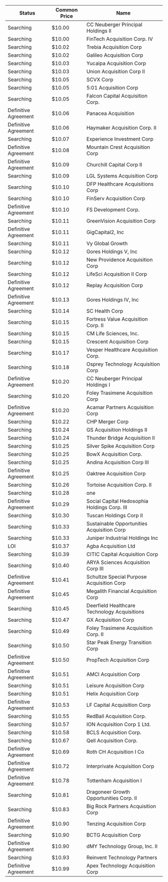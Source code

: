 Status               | Common Price  | Name                                        
-------------------- | ------------- | --------------------------------------------
Searching            | $10.00        | CC Neuberger Principal Holdings II          
Searching            | $10.00        | FinTech Acquisition Corp. IV                
Searching            | $10.02        | Trebia Acquisition Corp                     
Searching            | $10.02        | Galileo Acquisition Corp                    
Searching            | $10.03        | Yucaipa Acquisition Corp                    
Searching            | $10.03        | Union Acquisition Corp II                   
Searching            | $10.05        | SCVX Corp                                   
Searching            | $10.05        | 5:01 Acquisition Corp                       
Searching            | $10.05        | Falcon Capital Acquisition Corp.            
Definitive Agreement | $10.06        | Panacea Acquisition                         
Definitive Agreement | $10.06        | Haymaker Acquisition Corp. II               
Searching            | $10.07        | Experience Investment Corp                  
Definitive Agreement | $10.08        | Mountain Crest Acquisition Corp             
Definitive Agreement | $10.09        | Churchill Capital Corp II                   
Searching            | $10.09        | LGL Systems Acquisition Corp                
Searching            | $10.10        | DFP Healthcare Acquisitions Corp            
Searching            | $10.10        | FinServ Acquisition Corp                    
Definitive Agreement | $10.10        | FS Development Corp.                        
Searching            | $10.11        | GreenVision Acquisition Corp                
Definitive Agreement | $10.11        | GigCapital2, Inc                            
Searching            | $10.11        | Vy Global Growth                            
Searching            | $10.12        | Gores Holdings V, Inc                       
Searching            | $10.12        | New Providence Acquisition Corp             
Searching            | $10.12        | LifeSci Acquisition II Corp                 
Definitive Agreement | $10.12        | Replay Acquisition Corp                     
Definitive Agreement | $10.13        | Gores Holdings IV, Inc                      
Searching            | $10.14        | SC Health Corp                              
Searching            | $10.15        | Fortress Value Acquisition Corp. II         
Searching            | $10.15        | CM Life Sciences, Inc.                      
Searching            | $10.15        | Crescent Acquisition Corp                   
Searching            | $10.17        | Vesper Healthcare Acquisition Corp.         
Searching            | $10.18        | Osprey Technology Acquisition Corp          
Definitive Agreement | $10.20        | CC Neuberger Principal Holdings I           
Searching            | $10.20        | Foley Trasimene Acquisition Corp            
Definitive Agreement | $10.20        | Acamar Partners Acquisition Corp            
Searching            | $10.22        | CHP Merger Corp                             
Searching            | $10.24        | GS Acquisition Holdings II                  
Searching            | $10.24        | Thunder Bridge Acquisition II               
Searching            | $10.25        | Silver Spike Acquisition Corp               
Searching            | $10.25        | BowX Acquisition Corp.                      
Searching            | $10.25        | Andina Acquisition Corp III                 
Definitive Agreement | $10.25        | Oaktree Acquisition Corp                    
Searching            | $10.26        | Tortoise Acquisition Corp. II               
Searching            | $10.28        | one                                         
Definitive Agreement | $10.29        | Social Capital Hedosophia Holdings Corp. III
Searching            | $10.30        | Tuscan Holdings Corp II                     
Searching            | $10.33        | Sustainable Opportunities Acquisition Corp  
Searching            | $10.33        | Juniper Industrial Holdings Inc             
LOI                  | $10.37        | Agba Acquisition Ltd                        
Searching            | $10.39        | CITIC Capital Acquisition Corp              
Searching            | $10.40        | ARYA Sciences Acquisition Corp III          
Definitive Agreement | $10.41        | Schultze Special Purpose Acquisition Corp   
Definitive Agreement | $10.45        | Megalith Financial Acquisition Corp         
Searching            | $10.45        | Deerfield Healthcare Technology Acquisitions
Searching            | $10.47        | GX Acquisition Corp                         
Searching            | $10.49        | Foley Trasimene Acquisition Corp. II        
Searching            | $10.50        | Star Peak Energy Transition Corp            
Definitive Agreement | $10.50        | PropTech Acquisition Corp                   
Definitive Agreement | $10.51        | AMCI Acquisition Corp                       
Searching            | $10.51        | Leisure Acquisition Corp                    
Searching            | $10.51        | Helix Acquisition Corp                      
Definitive Agreement | $10.53        | LF Capital Acquisition Corp                 
Searching            | $10.55        | RedBall Acquisition Corp.                   
Searching            | $10.57        | ION Acquisition Corp 1 Ltd.                 
Searching            | $10.58        | BCLS Acquisition Corp.                      
Searching            | $10.67        | Qell Acquisition Corp.                      
Definitive Agreement | $10.69        | Roth CH Acquisition I Co                    
Definitive Agreement | $10.72        | Interprivate Acquisition Corp               
Definitive Agreement | $10.78        | Tottenham Acquisition I                     
Searching            | $10.81        | Dragoneer Growth Opportunities Corp. II     
Searching            | $10.83        | Big Rock Partners Acquisition Corp          
Definitive Agreement | $10.90        | Tenzing Acquisition Corp                    
Searching            | $10.90        | BCTG Acquisition Corp                       
Definitive Agreement | $10.90        | dMY Technology Group, Inc. II               
Searching            | $10.93        | Reinvent Technology Partners                
Definitive Agreement | $10.99        | Apex Technology Acquisition Corp            

